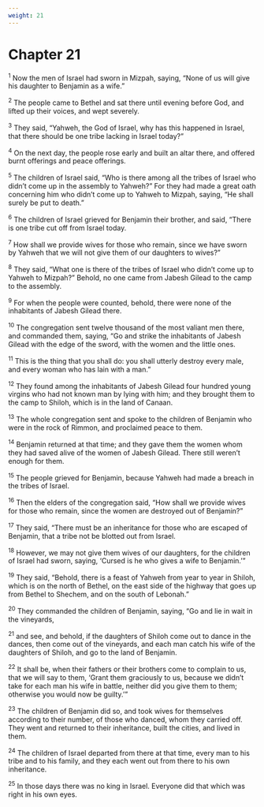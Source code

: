 ```yaml
---
weight: 21
---
```


# Chapter 21

<sup>1</sup> Now the men of Israel had sworn in Mizpah, saying, “None of us will give his daughter to Benjamin as a wife.” 

<sup>2</sup> The people came to Bethel and sat there until evening before God, and lifted up their voices, and wept severely. 

<sup>3</sup> They said, “Yahweh, the God of Israel, why has this happened in Israel, that there should be one tribe lacking in Israel today?” 

<sup>4</sup> On the next day, the people rose early and built an altar there, and offered burnt offerings and peace offerings. 

<sup>5</sup> The children of Israel said, “Who is there among all the tribes of Israel who didn’t come up in the assembly to Yahweh?” For they had made a great oath concerning him who didn’t come up to Yahweh to Mizpah, saying, “He shall surely be put to death.” 

<sup>6</sup> The children of Israel grieved for Benjamin their brother, and said, “There is one tribe cut off from Israel today. 

<sup>7</sup> How shall we provide wives for those who remain, since we have sworn by Yahweh that we will not give them of our daughters to wives?” 

<sup>8</sup> They said, “What one is there of the tribes of Israel who didn’t come up to Yahweh to Mizpah?” Behold, no one came from Jabesh Gilead to the camp to the assembly. 

<sup>9</sup> For when the people were counted, behold, there were none of the inhabitants of Jabesh Gilead there. 

<sup>10</sup> The congregation sent twelve thousand of the most valiant men there, and commanded them, saying, “Go and strike the inhabitants of Jabesh Gilead with the edge of the sword, with the women and the little ones. 

<sup>11</sup> This is the thing that you shall do: you shall utterly destroy every male, and every woman who has lain with a man.” 

<sup>12</sup> They found among the inhabitants of Jabesh Gilead four hundred young virgins who had not known man by lying with him; and they brought them to the camp to Shiloh, which is in the land of Canaan. 

<sup>13</sup> The whole congregation sent and spoke to the children of Benjamin who were in the rock of Rimmon, and proclaimed peace to them. 

<sup>14</sup> Benjamin returned at that time; and they gave them the women whom they had saved alive of the women of Jabesh Gilead. There still weren’t enough for them. 

<sup>15</sup> The people grieved for Benjamin, because Yahweh had made a breach in the tribes of Israel. 

<sup>16</sup> Then the elders of the congregation said, “How shall we provide wives for those who remain, since the women are destroyed out of Benjamin?” 

<sup>17</sup> They said, “There must be an inheritance for those who are escaped of Benjamin, that a tribe not be blotted out from Israel. 

<sup>18</sup> However, we may not give them wives of our daughters, for the children of Israel had sworn, saying, ‘Cursed is he who gives a wife to Benjamin.’” 

<sup>19</sup> They said, “Behold, there is a feast of Yahweh from year to year in Shiloh, which is on the north of Bethel, on the east side of the highway that goes up from Bethel to Shechem, and on the south of Lebonah.” 

<sup>20</sup> They commanded the children of Benjamin, saying, “Go and lie in wait in the vineyards, 

<sup>21</sup> and see, and behold, if the daughters of Shiloh come out to dance in the dances, then come out of the vineyards, and each man catch his wife of the daughters of Shiloh, and go to the land of Benjamin. 

<sup>22</sup> It shall be, when their fathers or their brothers come to complain to us, that we will say to them, ‘Grant them graciously to us, because we didn’t take for each man his wife in battle, neither did you give them to them; otherwise you would now be guilty.’” 

<sup>23</sup> The children of Benjamin did so, and took wives for themselves according to their number, of those who danced, whom they carried off. They went and returned to their inheritance, built the cities, and lived in them. 

<sup>24</sup> The children of Israel departed from there at that time, every man to his tribe and to his family, and they each went out from there to his own inheritance. 

<sup>25</sup> In those days there was no king in Israel. Everyone did that which was right in his own eyes. 

